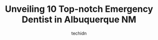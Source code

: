 ---
layout: ampstory
image: https://i0.wp.com/www.depkes.org/wp-content/uploads/2023/06/emergency-dentist-0-in-albuquerque-nm-1685792944.jpeg?resize=640,853
author: techidn
featured: false
description: Discover the impressive array of Emergency Dentist options in Albuquerque NM, where you can find 10 of the largest Emergency Dentist establishments in the area. From renowned classics to hid
title: Unveiling 10 Top-notch Emergency Dentist in Albuquerque NM
cover:
   title: Unveiling 10 Top-notch Emergency Dentist in Albuquerque NM
   subtitle: Rickpate
   background: https://www.depkes.org/wp-content/uploads/2023/06/emergency-dentist-0-in-albuquerque-nm-1685792944.jpeg

pages: 
 - layout: thirds
   top: <h1>#1 DR. DENTAL</h1>
   bottom: "<p>If I could give zero stars I would.  My seventeen year old needs a root canal and has been in pain for two and a half weeks.  We were unfortunately referred to this denti</p>"
   background: https://www.depkes.org/wp-content/uploads/2023/06/emergency-dentist-1-in-albuquerque-nm-1685792944.jpeg
   backgroundblur: true
 - layout: thirds
   top: <h1>#2 Apex Dental</h1>
   bottom: "<p>I have had a great experience at Apex Dental! Got an appointment right away for a tooth that was hurting me. Got that fixed up right away. Then i decided to get crowns on</p>"
   background: https://www.depkes.org/wp-content/uploads/2023/06/emergency-dentist-2-in-albuquerque-nm-1685792945.jpeg
   cta:
      link: https://www.depkes.org/blog/unveiling-10-top-notch-emergency-dentist-in-albuquerque-nm/
      text: Unveiling 10 Top-notch Emergency Dentist in Albuquerque NM
 - layout: thirds
   top: <h1>#3 Legacy Dental</h1>
   bottom: "<p>5343 Wyoming Blvd NE Suite A, Albuquerque, NM 87109, United States</p>"
   background: https://www.depkes.org/wp-content/uploads/2023/06/emergency-dentist-3-in-albuquerque-nm-1685792945.jpeg
   cta:
      link: https://www.depkes.org/blog/unveiling-10-top-notch-emergency-dentist-in-albuquerque-nm/
      text: Unveiling 10 Top-notch Emergency Dentist in Albuquerque NM
 - layout: thirds
   top: <h1>#4 Sandia Dental Care</h1>
   bottom: "<p>6800 Montgomery Blvd NE #C, Albuquerque, NM 87109, United States</p>"
   background: https://images.unsplash.com/photo-1515405295579-ba7b45403062?ixlib=rb-4.0.3&ixid=MnwxMjA3fDB8MHxwaG90by1wYWdlfHx8fGVufDB8fHx8&auto=format&fit=crop&w=640&h=853&q=80
   cta:
      link: https://www.depkes.org/blog/unveiling-10-top-notch-emergency-dentist-in-albuquerque-nm/
      text: Unveiling 10 Top-notch Emergency Dentist in Albuquerque NM
 - layout: thirds
   top: <h1>#5 First Emergency Dental</h1>
   bottom: "<p>2906 4th St NW, Albuquerque, NM 87107, United States</p>"
   background: https://images.unsplash.com/photo-1484589065579-248aad0d8b13?ixlib=rb-4.0.3&ixid=MnwxMjA3fDB8MHxwaG90by1wYWdlfHx8fGVufDB8fHx8&auto=format&fit=crop&w=640&h=853&q=80
   cta:
      link: https://www.depkes.org/blog/unveiling-10-top-notch-emergency-dentist-in-albuquerque-nm/
      text: Unveiling 10 Top-notch Emergency Dentist in Albuquerque NM
 - layout: thirds
   top: <h1>#6 Your Dental Clinic</h1>
   bottom: "<p>3137 San Mateo Blvd NE, Albuquerque, NM 87110, United States</p>"
   background: https://images.unsplash.com/photo-1534312527009-56c7016453e6?ixlib=rb-4.0.3&ixid=MnwxMjA3fDB8MHxwaG90by1wYWdlfHx8fGVufDB8fHx8&auto=format&fit=crop&w=640&h=853&q=80
   cta:
      link: https://www.depkes.org/blog/unveiling-10-top-notch-emergency-dentist-in-albuquerque-nm/
      text: Unveiling 10 Top-notch Emergency Dentist in Albuquerque NM
 - layout: thirds
   top: <h1>#7 Emergency Dentist Albuquerque</h1>
   bottom: "<p>1530 Girard Blvd NE, Albuquerque, NM 87106, United States</p>"
   background: https://images.unsplash.com/photo-1518640467707-6811f4a6ab73?ixlib=rb-4.0.3&ixid=MnwxMjA3fDB8MHxwaG90by1wYWdlfHx8fGVufDB8fHx8&auto=format&fit=crop&w=640&h=853&q=80
   cta:
      link: https://www.depkes.org/blog/unveiling-10-top-notch-emergency-dentist-in-albuquerque-nm/
      text: Unveiling 10 Top-notch Emergency Dentist in Albuquerque NM
 - layout: thirds
   middle: Continue reading...
   background: https://images.unsplash.com/photo-1608411404720-c8f0417bcdba?ixlib=rb-4.0.3&ixid=MnwxMjA3fDB8MHxwaG90by1wYWdlfHx8fGVufDB8fHx8&auto=format&fit=crop&w=640&h=853&q=80
   cta:
      link: https://www.depkes.org/blog/unveiling-10-top-notch-emergency-dentist-in-albuquerque-nm/
      text: Unveiling 10 Top-notch Emergency Dentist in Albuquerque NM
      
---